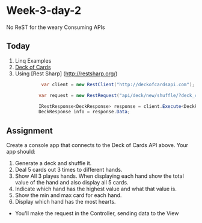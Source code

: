# Week-3-day-2
No ReST for the weary
Consuming APIs

Today
-----

1. Linq Examples
1. [Deck of Cards](http://deckofcardsapi.com/)
1. Using [Rest Sharp] (http://restsharp.org/)
```c#
             var client = new RestClient("http://deckofcardsapi.com");

            var request = new RestRequest("api/deck/new/shuffle/?deck_count=1", Method.GET);

            IRestResponse<DeckResponse> response = client.Execute<DeckResponse>(request);
            DeckResponse info = response.Data; 
```

Assignment
----------

Create a console app that connects to the Deck of Cards API above. Your app should:

1. Generate a deck and shuffle it.
2. Deal 5 cards out 3 times to different hands.
3. Show All 3 playes hands. When displaying each hand show the total value of the hand and also display all 5 cards.
4. Indicate which hand has the highest value and what that value is.
5. Show the min and max card for each hand.
6. Display which hand has the most hearts.
* You'll make the request in the Controller, sending data to the View
